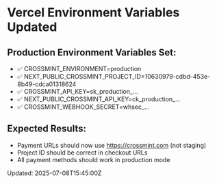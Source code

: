 # Vercel Environment Variables Updated

## Production Environment Variables Set:
- ✅ CROSSMINT_ENVIRONMENT=production
- ✅ NEXT_PUBLIC_CROSSMINT_PROJECT_ID=10630979-cdbd-453e-8b49-cdca01318624
- ✅ CROSSMINT_API_KEY=sk_production_...
- ✅ NEXT_PUBLIC_CROSSMINT_API_KEY=ck_production_...
- ✅ CROSSMINT_WEBHOOK_SECRET=whsec_...

## Expected Results:
- Payment URLs should now use https://crossmint.com (not staging)
- Project ID should be correct in checkout URLs
- All payment methods should work in production mode

Updated: 2025-07-08T15:45:00Z